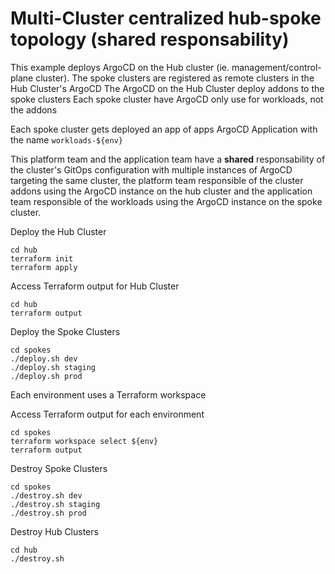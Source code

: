 # Multi-Cluster centralized hub-spoke topology (shared responsability)

This example deploys ArgoCD on the Hub cluster (ie. management/control-plane cluster).
The spoke clusters are registered as remote clusters in the Hub Cluster's ArgoCD
The ArgoCD on the Hub Cluster deploy addons to the spoke clusters
Each spoke cluster have ArgoCD only use for workloads, not the addons

Each spoke cluster gets deployed an app of apps ArgoCD Application with the name `workloads-${env}`

This platform team and the application team have a **shared** responsability of the cluster's GitOps configuration with multiple instances of ArgoCD targeting the same cluster,
the platform team responsible of the cluster addons using the ArgoCD instance on the hub cluster and the application team responsible of the workloads using the ArgoCD instance on the spoke cluster.


Deploy the Hub Cluster
```shell
cd hub
terraform init
terraform apply
```

Access Terraform output for Hub Cluster
```shell
cd hub
terraform output
```


Deploy the Spoke Clusters
```shell
cd spokes
./deploy.sh dev
./deploy.sh staging
./deploy.sh prod
```
Each environment uses a Terraform workspace

Access Terraform output for each environment
```shell
cd spokes
terraform workspace select ${env}
terraform output
```

Destroy Spoke Clusters
```shell
cd spokes
./destroy.sh dev
./destroy.sh staging
./destroy.sh prod
```

Destroy Hub Clusters
```shell
cd hub
./destroy.sh
```
